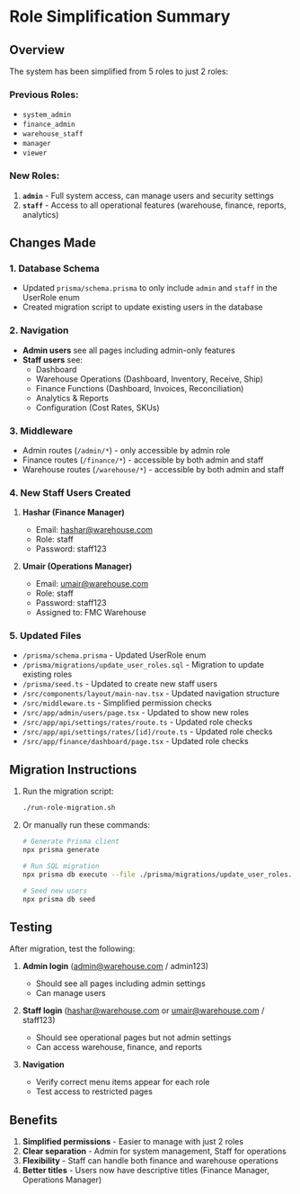 # Role Simplification Summary

## Overview
The system has been simplified from 5 roles to just 2 roles:

### Previous Roles:
- `system_admin`
- `finance_admin`
- `warehouse_staff`
- `manager`
- `viewer`

### New Roles:
1. **`admin`** - Full system access, can manage users and security settings
2. **`staff`** - Access to all operational features (warehouse, finance, reports, analytics)

## Changes Made

### 1. Database Schema
- Updated `prisma/schema.prisma` to only include `admin` and `staff` in the UserRole enum
- Created migration script to update existing users in the database

### 2. Navigation
- **Admin users** see all pages including admin-only features
- **Staff users** see:
  - Dashboard
  - Warehouse Operations (Dashboard, Inventory, Receive, Ship)
  - Finance Functions (Dashboard, Invoices, Reconciliation)
  - Analytics & Reports
  - Configuration (Cost Rates, SKUs)

### 3. Middleware
- Admin routes (`/admin/*`) - only accessible by admin role
- Finance routes (`/finance/*`) - accessible by both admin and staff
- Warehouse routes (`/warehouse/*`) - accessible by both admin and staff

### 4. New Staff Users Created
1. **Hashar (Finance Manager)**
   - Email: hashar@warehouse.com
   - Role: staff
   - Password: staff123

2. **Umair (Operations Manager)**
   - Email: umair@warehouse.com
   - Role: staff
   - Password: staff123
   - Assigned to: FMC Warehouse

### 5. Updated Files
- `/prisma/schema.prisma` - Updated UserRole enum
- `/prisma/migrations/update_user_roles.sql` - Migration to update existing roles
- `/prisma/seed.ts` - Updated to create new staff users
- `/src/components/layout/main-nav.tsx` - Updated navigation structure
- `/src/middleware.ts` - Simplified permission checks
- `/src/app/admin/users/page.tsx` - Updated to show new roles
- `/src/app/api/settings/rates/route.ts` - Updated role checks
- `/src/app/api/settings/rates/[id]/route.ts` - Updated role checks
- `/src/app/finance/dashboard/page.tsx` - Updated role checks

## Migration Instructions

1. Run the migration script:
   ```bash
   ./run-role-migration.sh
   ```

2. Or manually run these commands:
   ```bash
   # Generate Prisma client
   npx prisma generate
   
   # Run SQL migration
   npx prisma db execute --file ./prisma/migrations/update_user_roles.sql
   
   # Seed new users
   npx prisma db seed
   ```

## Testing
After migration, test the following:

1. **Admin login** (admin@warehouse.com / admin123)
   - Should see all pages including admin settings
   - Can manage users

2. **Staff login** (hashar@warehouse.com or umair@warehouse.com / staff123)
   - Should see operational pages but not admin settings
   - Can access warehouse, finance, and reports

3. **Navigation**
   - Verify correct menu items appear for each role
   - Test access to restricted pages

## Benefits
1. **Simplified permissions** - Easier to manage with just 2 roles
2. **Clear separation** - Admin for system management, Staff for operations
3. **Flexibility** - Staff can handle both finance and warehouse operations
4. **Better titles** - Users now have descriptive titles (Finance Manager, Operations Manager)